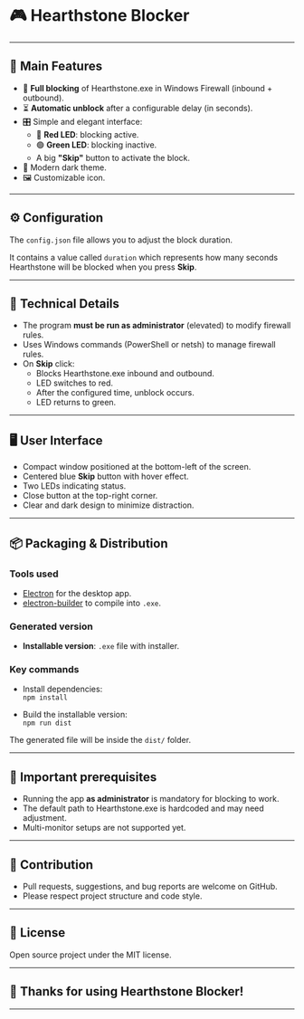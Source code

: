 # 🎮 Hearthstone Blocker

---

## 🔧 Main Features

- 🛑 **Full blocking** of Hearthstone.exe in Windows Firewall (inbound + outbound).
- ⏳ **Automatic unblock** after a configurable delay (in seconds).
- 🎛️ Simple and elegant interface:
  - 🔴 **Red LED**: blocking active.
  - 🟢 **Green LED**: blocking inactive.
  - A big **"Skip"** button to activate the block.
- 🌙 Modern dark theme.
- 🖼️ Customizable icon.

---

## ⚙️ Configuration

The `config.json` file allows you to adjust the block duration.

It contains a value called `duration` which represents how many seconds Hearthstone will be blocked when you press **Skip**.

---

## 🧰 Technical Details

- The program **must be run as administrator** (elevated) to modify firewall rules.
- Uses Windows commands (PowerShell or netsh) to manage firewall rules.
- On **Skip** click:
  - Blocks Hearthstone.exe inbound and outbound.
  - LED switches to red.
  - After the configured time, unblock occurs.
  - LED returns to green.

---

## 🖥️ User Interface

- Compact window positioned at the bottom-left of the screen.
- Centered blue **Skip** button with hover effect.
- Two LEDs indicating status.
- Close button at the top-right corner.
- Clear and dark design to minimize distraction.

---

## 📦 Packaging & Distribution

### Tools used

- [Electron](https://www.electronjs.org/) for the desktop app.
- [electron-builder](https://www.electron.build/) to compile into `.exe`.

### Generated version

- **Installable version**: `.exe` file with installer.

### Key commands

- Install dependencies:  
  `npm install`

- Build the installable version:  
  `npm run dist`

The generated file will be inside the `dist/` folder.

---

## 🚨 Important prerequisites

- Running the app **as administrator** is mandatory for blocking to work.
- The default path to Hearthstone.exe is hardcoded and may need adjustment.
- Multi-monitor setups are not supported yet.

---

## 🤝 Contribution

- Pull requests, suggestions, and bug reports are welcome on GitHub.
- Please respect project structure and code style.

---

## 📄 License

Open source project under the MIT license.

---

## 🎉 Thanks for using Hearthstone Blocker!

---

